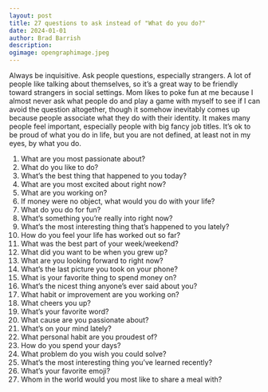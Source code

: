 ```yaml
---
layout: post
title: 27 questions to ask instead of "What do you do?"
date: 2024-01-01
author: Brad Barrish
description:
ogimage: opengraphimage.jpeg
---
```


Always be inquisitive. Ask people questions, especially strangers. A lot of people like talking about themselves, so it’s a great way to be friendly toward strangers in social settings. Mom likes to poke fun at me because I almost never ask what people do and play a game with myself to see if I can avoid the question altogether, though it somehow inevitably comes up because people associate what they do with their identity. It makes many people feel important, especially people with big fancy job titles. It’s ok to be proud of what you do in life, but you are not defined, at least not in my eyes, by what you do.

1. What are you most passionate about?
2. What do you like to do?
3. What’s the best thing that happened to you today?
4. What are you most excited about right now?
5. What are you working on?
6. If money were no object, what would you do with your life?
7. What do you do for fun?
8. What’s something you’re really into right now?
9. What’s the most interesting thing that’s happened to you lately?
10. How do you feel your life has worked out so far?
11. What was the best part of your week/weekend?
12. What did you want to be when you grew up?
13. What are you looking forward to right now?
14. What’s the last picture you took on your phone?
15. What is your favorite thing to spend money on?
16. What’s the nicest thing anyone’s ever said about you?
17. What habit or improvement are you working on?
18. What cheers you up?
19. What’s your favorite word?
20. What cause are you passionate about?
21. What’s on your mind lately?
22. What personal habit are you proudest of?
23. How do you spend your days?
24. What problem do you wish you could solve?
25. What’s the most interesting thing you’ve learned recently?
26. What’s your favorite emoji?
27. Whom in the world would you most like to share a meal with?